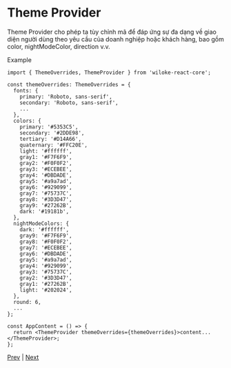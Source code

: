 [2]: ./commands.md
[4]: ../css/css-in-js.md

# Theme Provider

Theme Provider cho phép ta tùy chỉnh mã để đáp ứng sự đa dạng về giao diện người dùng theo yêu cầu của doanh nghiệp hoặc khách hàng, bao gồm color, nightModeColor, direction v.v.

Example

```tsx
import { ThemeOverrides, ThemeProvider } from 'wiloke-react-core';

const themeOverrides: ThemeOverrides = {
  fonts: {
    primary: 'Roboto, sans-serif',
    secondary: 'Roboto, sans-serif',
    ...
  },
  colors: {
    primary: '#5353C5',
    secondary: '#2DDE98',
    tertiary: '#D14A66',
    quaternary: '#FFC20E',
    light: '#ffffff',
    gray1: '#F7F6F9',
    gray2: '#F0F0F2',
    gray3: '#ECEBEE',
    gray4: '#DBDADE',
    gray5: '#a9a7ad',
    gray6: '#929099',
    gray7: '#75737C',
    gray8: '#3D3D47',
    gray9: '#27262B',
    dark: '#19181b',
  },
  nightModeColors: {
    dark: '#ffffff',
    gray9: '#F7F6F9',
    gray8: '#F0F0F2',
    gray7: '#ECEBEE',
    gray6: '#DBDADE',
    gray5: '#a9a7ad',
    gray4: '#929099',
    gray3: '#75737C',
    gray2: '#3D3D47',
    gray1: '#27262B',
    light: '#202024',
  },
  round: 6,
  ...
};

const AppContent = () => {
  return <ThemeProvider themeOverrides={themeOverrides}>content...</ThemeProvider>;
};
```

[Prev][2] | [Next][4]
